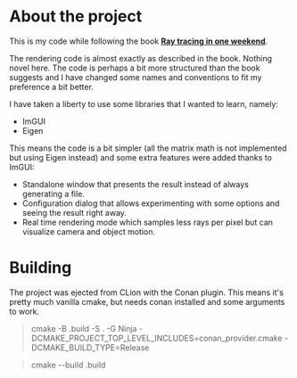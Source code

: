 # About the project

This is my code while following the book **[Ray tracing in one weekend](https://raytracing.github.io/books/RayTracingInOneWeekend.html)**.

The rendering code is almost exactly as described in the book. Nothing novel here. The code is perhaps a bit more structured than the book suggests and I have changed some names and conventions to fit my preference a bit better.

I have taken a liberty to use some libraries that I wanted to learn, namely:

* ImGUI
* Eigen

This means the code is a bit simpler (all the matrix math is not implemented but using Eigen instead) and some extra features were added thanks to ImGUI:

* Standalone window that presents the result instead of always generating a file.
* Configuration dialog that allows experimenting with some options and seeing the result right away.
* Real time rendering mode which samples less rays per pixel but can visualize camera and object motion.

# Building

The project was ejected from CLion with the Conan plugin. This means it's pretty much vanilla cmake, but needs conan installed and some arguments to work.

> cmake -B .build -S . -G Ninja -DCMAKE_PROJECT_TOP_LEVEL_INCLUDES=conan_provider.cmake -DCMAKE_BUILD_TYPE=Release

> cmake --build .build
